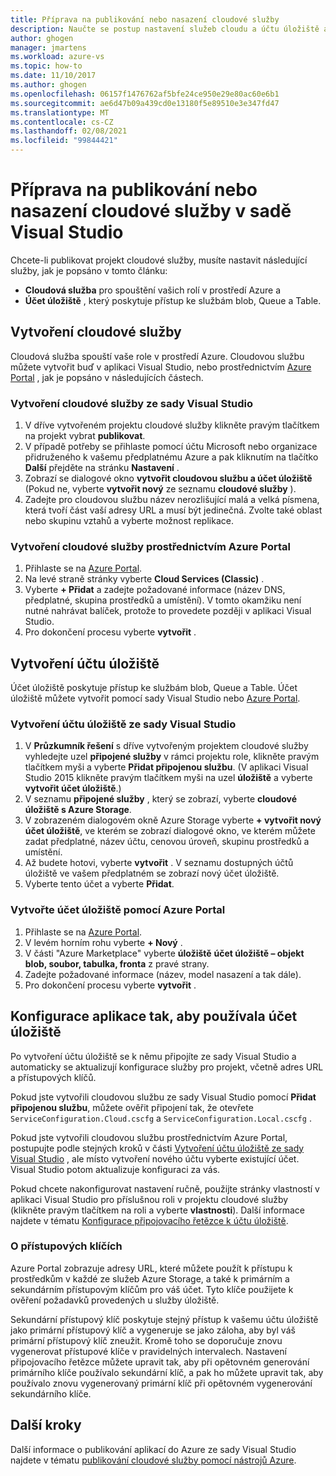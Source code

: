 ```yaml
---
title: Příprava na publikování nebo nasazení cloudové služby
description: Naučte se postup nastavení služeb cloudu a účtu úložiště a konfiguraci aplikace Azure.
author: ghogen
manager: jmartens
ms.workload: azure-vs
ms.topic: how-to
ms.date: 11/10/2017
ms.author: ghogen
ms.openlocfilehash: 06157f1476762af5bfe24ce950e29e80ac60e6b1
ms.sourcegitcommit: ae6d47b09a439cd0e13180f5e89510e3e347fd47
ms.translationtype: MT
ms.contentlocale: cs-CZ
ms.lasthandoff: 02/08/2021
ms.locfileid: "99844421"
---
```

# <a name="prepare-to-publish-or-deploy-a-cloud-service-from-visual-studio"></a>Příprava na publikování nebo nasazení cloudové služby v sadě Visual Studio

Chcete-li publikovat projekt cloudové služby, musíte nastavit následující služby, jak je popsáno v tomto článku:

* **Cloudová služba** pro spouštění vašich rolí v prostředí Azure a
* **Účet úložiště** , který poskytuje přístup ke službám blob, Queue a Table.

## <a name="create-a-cloud-service"></a>Vytvoření cloudové služby

Cloudová služba spouští vaše role v prostředí Azure. Cloudovou službu můžete vytvořit buď v aplikaci Visual Studio, nebo prostřednictvím [Azure Portal](https://portal.azure.com/) , jak je popsáno v následujících částech.

### <a name="create-a-cloud-service-from-visual-studio"></a>Vytvoření cloudové služby ze sady Visual Studio

1. V dříve vytvořeném projektu cloudové služby klikněte pravým tlačítkem na projekt vybrat **publikovat**.
1. V případě potřeby se přihlaste pomocí účtu Microsoft nebo organizace přidruženého k vašemu předplatnému Azure a pak kliknutím na tlačítko **Další** přejděte na stránku **Nastavení** .
1. Zobrazí se dialogové okno **vytvořit cloudovou službu a účet úložiště** (Pokud ne, vyberte **vytvořit nový** ze seznamu **cloudové služby** ).
1. Zadejte pro cloudovou službu název nerozlišující malá a velká písmena, která tvoří část vaší adresy URL a musí být jedinečná. Zvolte také oblast nebo skupinu vztahů a vyberte možnost replikace.

### <a name="create-a-cloud-service-through-the-azure-portal"></a>Vytvoření cloudové služby prostřednictvím Azure Portal

1. Přihlaste se na [Azure Portal](https://portal.azure.com/).
1. Na levé straně stránky vyberte **Cloud Services (Classic)** .
1. Vyberte **+ Přidat** a zadejte požadované informace (název DNS, předplatné, skupina prostředků a umístění). V tomto okamžiku není nutné nahrávat balíček, protože to provedete později v aplikaci Visual Studio.
1. Pro dokončení procesu vyberte **vytvořit** .

## <a name="create-a-storage-account"></a>Vytvoření účtu úložiště

Účet úložiště poskytuje přístup ke službám blob, Queue a Table. Účet úložiště můžete vytvořit pomocí sady Visual Studio nebo [Azure Portal](https://portal.azure.com/).

### <a name="create-a-storage-account-from-visual-studio"></a>Vytvoření účtu úložiště ze sady Visual Studio

1. V **Průzkumník řešení** s dříve vytvořeným projektem cloudové služby vyhledejte uzel **připojené služby** v rámci projektu role, klikněte pravým tlačítkem myši a vyberte **Přidat připojenou službu**. (V aplikaci Visual Studio 2015 klikněte pravým tlačítkem myši na uzel **úložiště** a vyberte **vytvořit účet úložiště**.)
1. V seznamu **připojené služby** , který se zobrazí, vyberte **cloudové úložiště s Azure Storage**.
1. V zobrazeném dialogovém okně Azure Storage vyberte **+ vytvořit nový účet úložiště**, ve kterém se zobrazí dialogové okno, ve kterém můžete zadat předplatné, název účtu, cenovou úroveň, skupinu prostředků a umístění.
1. Až budete hotovi, vyberte **vytvořit** . V seznamu dostupných účtů úložiště ve vašem předplatném se zobrazí nový účet úložiště.
1. Vyberte tento účet a vyberte **Přidat**.

### <a name="create-a-storage-account-through-the-azure-portal"></a>Vytvořte účet úložiště pomocí Azure Portal

1. Přihlaste se na [Azure Portal](https://portal.azure.com/).
1. V levém horním rohu vyberte **+ Nový** .
1. V části "Azure Marketplace" vyberte **úložiště** **účet úložiště – objekt blob, soubor, tabulka, fronta** z pravé strany.
1. Zadejte požadované informace (název, model nasazení a tak dále).
1. Pro dokončení procesu vyberte **vytvořit** .

## <a name="configure-your-app-to-use-the-storage-account"></a>Konfigurace aplikace tak, aby používala účet úložiště

Po vytvoření účtu úložiště se k němu připojíte ze sady Visual Studio a automaticky se aktualizují konfigurace služby pro projekt, včetně adres URL a přístupových klíčů.

Pokud jste vytvořili cloudovou službu ze sady Visual Studio pomocí **Přidat připojenou službu**, můžete ověřit připojení tak, že otevřete `ServiceConfiguration.Cloud.cscfg` a `ServiceConfiguration.Local.cscfg` .

Pokud jste vytvořili cloudovou službu prostřednictvím Azure Portal, postupujte podle stejných kroků v části [Vytvoření účtu úložiště ze sady Visual Studio](#create-a-storage-account-from-visual-studio) , ale místo vytvoření nového účtu vyberte existující účet. Visual Studio potom aktualizuje konfiguraci za vás.

Pokud chcete nakonfigurovat nastavení ručně, použijte stránky vlastností v aplikaci Visual Studio pro příslušnou roli v projektu cloudové služby (klikněte pravým tlačítkem na roli a vyberte **vlastnosti**). Další informace najdete v tématu [Konfigurace připojovacího řetězce k účtu úložiště](vs-azure-tools-multiple-services-project-configurations.md#configuring-a-connection-string-for-a-storage-account).

### <a name="about-access-keys"></a>O přístupových klíčích

Azure Portal zobrazuje adresy URL, které můžete použít k přístupu k prostředkům v každé ze služeb Azure Storage, a také k primárním a sekundárním přístupovým klíčům pro váš účet. Tyto klíče použijete k ověření požadavků provedených u služby úložiště.

Sekundární přístupový klíč poskytuje stejný přístup k vašemu účtu úložiště jako primární přístupový klíč a vygeneruje se jako záloha, aby byl váš primární přístupový klíč zneužit. Kromě toho se doporučuje znovu vygenerovat přístupové klíče v pravidelných intervalech. Nastavení připojovacího řetězce můžete upravit tak, aby při opětovném generování primárního klíče používalo sekundární klíč, a pak ho můžete upravit tak, aby používalo znovu vygenerovaný primární klíč při opětovném vygenerování sekundárního klíče.

## <a name="next-steps"></a>Další kroky

Další informace o publikování aplikací do Azure ze sady Visual Studio najdete v tématu [publikování cloudové služby pomocí nástrojů Azure](vs-azure-tools-publishing-a-cloud-service.md).
